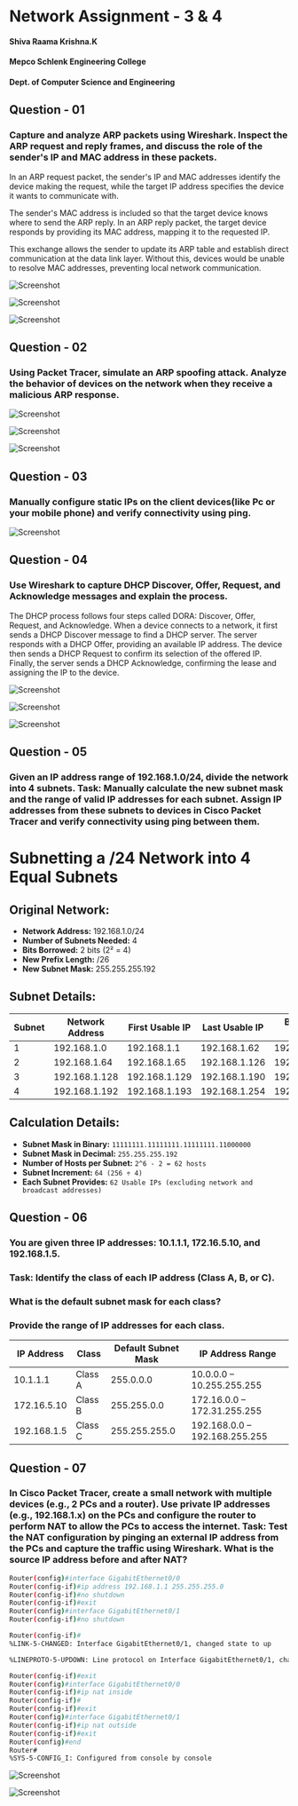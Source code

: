 # Network Assignment - 3 & 4

#### Shiva Raama Krishna.K

#### Mepco Schlenk Engineering College

#### Dept. of Computer Science and Engineering

## Question - 01

### Capture and analyze ARP packets using Wireshark. Inspect the ARP request and reply frames, and discuss the role of the sender's IP and MAC address in these packets.

In an ARP request packet, the sender's IP and MAC addresses identify the device making the request, while the target IP address specifies the device it wants to communicate with.

The sender's MAC address is included so that the target device knows where to send the ARP reply. In an ARP reply packet, the target device responds by providing its MAC address, mapping it to the requested IP.

This exchange allows the sender to update its ARP table and establish direct communication at the data link layer. Without this, devices would be unable to resolve MAC addresses, preventing local network communication.

![Screenshot](q2-1.png)

![Screenshot](q2-2.png)

![Screenshot](q3-3.png)

## Question - 02

### Using Packet Tracer, simulate an ARP spoofing attack. Analyze the behavior of devices on the network when they receive a malicious ARP response.

![Screenshot](static-ip.png)

![Screenshot](static-ip.png)

![Screenshot](static-ip.png)

## Question - 03

### Manually configure static IPs on the client devices(like Pc or your mobile phone) and verify connectivity using ping.

![Screenshot](static-ip.png)

## Question - 04

### Use Wireshark to capture DHCP Discover, Offer, Request, and Acknowledge messages and explain the process.

The DHCP process follows four steps called DORA: Discover, Offer, Request, and Acknowledge. When a device connects to a network, it first sends a DHCP Discover message to find a DHCP server. The server responds with a DHCP Offer, providing an available IP address. The device then sends a DHCP Request to confirm its selection of the offered IP. Finally, the server sends a DHCP Acknowledge, confirming the lease and assigning the IP to the device.

![Screenshot](q4-1.png)

![Screenshot](q4-2.png)

![Screenshot](q4-3.png)

## Question - 05

### Given an IP address range of 192.168.1.0/24, divide the network into 4 subnets. Task: Manually calculate the new subnet mask and the range of valid IP addresses for each subnet. Assign IP addresses from these subnets to devices in Cisco Packet Tracer and verify connectivity using ping between them.

# Subnetting a /24 Network into 4 Equal Subnets

## Original Network:
- **Network Address:** 192.168.1.0/24  
- **Number of Subnets Needed:** 4  
- **Bits Borrowed:** 2 bits (2² = 4)  
- **New Prefix Length:** /26  
- **New Subnet Mask:** 255.255.255.192  

## Subnet Details:
| Subnet | Network Address  | First Usable IP  | Last Usable IP   | Broadcast Address |
|--------|----------------|-----------------|-----------------|------------------|
| 1      | 192.168.1.0    | 192.168.1.1     | 192.168.1.62    | 192.168.1.63    |
| 2      | 192.168.1.64   | 192.168.1.65    | 192.168.1.126   | 192.168.1.127   |
| 3      | 192.168.1.128  | 192.168.1.129   | 192.168.1.190   | 192.168.1.191   |
| 4      | 192.168.1.192  | 192.168.1.193   | 192.168.1.254   | 192.168.1.255   |

## Calculation Details:
- **Subnet Mask in Binary:** `11111111.11111111.11111111.11000000`  
- **Subnet Mask in Decimal:** `255.255.255.192`  
- **Number of Hosts per Subnet:** `2^6 - 2 = 62 hosts`  
- **Subnet Increment:** `64 (256 ÷ 4)`  
- **Each Subnet Provides:** `62 Usable IPs (excluding network and broadcast addresses)`  


## Question - 06

### You are given three IP addresses: 10.1.1.1, 172.16.5.10, and 192.168.1.5.

### Task: Identify the class of each IP address (Class A, B, or C).

### What is the default subnet mask for each class?

### Provide the range of IP addresses for each class.

| **IP Address** | **Class** | **Default Subnet Mask** | **IP Address Range**          |
| -------------- | --------- | ----------------------- | ----------------------------- |
| 10.1.1.1       | Class A   | 255.0.0.0               | 10.0.0.0 – 10.255.255.255     |
| 172.16.5.10    | Class B   | 255.255.0.0             | 172.16.0.0 – 172.31.255.255   |
| 192.168.1.5    | Class C   | 255.255.255.0           | 192.168.0.0 – 192.168.255.255 |

## Question - 07

### In Cisco Packet Tracer, create a small network with multiple devices (e.g., 2 PCs and a router). Use private IP addresses (e.g., 192.168.1.x) on the PCs and configure the router to perform NAT to allow the PCs to access the internet. Task: Test the NAT configuration by pinging an external IP address from the PCs and capture the traffic using Wireshark. What is the source IP address before and after NAT?

```bash
Router(config)#interface GigabitEthernet0/0
Router(config-if)#ip address 192.168.1.1 255.255.255.0
Router(config-if)#no shutdown
Router(config-if)#exit
Router(config)#interface GigabitEthernet0/1
Router(config-if)#no shutdown

Router(config-if)#
%LINK-5-CHANGED: Interface GigabitEthernet0/1, changed state to up

%LINEPROTO-5-UPDOWN: Line protocol on Interface GigabitEthernet0/1, changed state to up

Router(config-if)#exit
Router(config)#interface GigabitEthernet0/0
Router(config-if)#ip nat inside
Router(config-if)#
Router(config-if)#exit
Router(config)#interface GigabitEthernet0/1
Router(config-if)#ip nat outside
Router(config-if)#exit
Router(config)#end
Router#
%SYS-5-CONFIG_I: Configured from console by console
```

![Screenshot](q7-1.png)

![Screenshot](q7-2.png)

